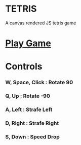 TETRIS
=========
A canvas rendered JS tetris game

# [Play Game](https://htmlpreview.github.io/?https://github.com/SampsonCrowley/tetris/blob/master/index.html)

# Controls

### W, Space, Click : Rotate 90

### Q, Up : Rotate -90

### A, Left : Strafe Left

### D, Right : Strafe Right

### S, Down : Speed Drop
